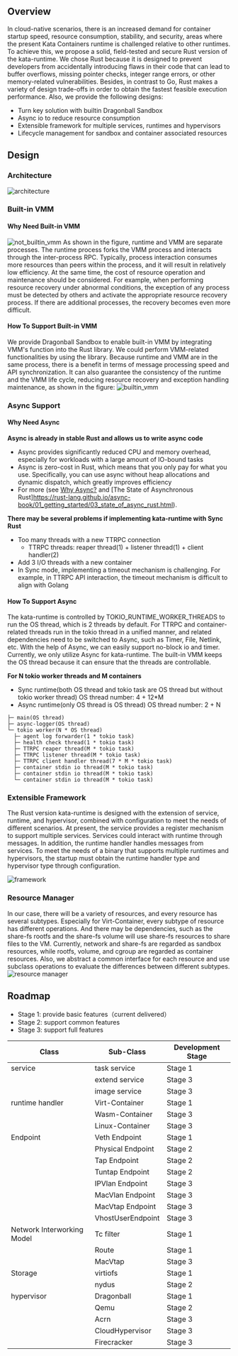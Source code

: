 ## Overview
In cloud-native scenarios, there is an increased demand for container startup speed, resource consumption, stability, and security, areas where the present Kata Containers runtime is challenged relative to other runtimes. To achieve this, we propose a solid, field-tested and secure Rust version of the kata-runtime. We chose Rust because it is designed to prevent developers from accidentally introducing flaws in their code that can lead to buffer overflows, missing pointer checks, integer range errors, or other memory-related vulnerabilities. Besides, in contrast to Go, Rust makes a variety of design trade-offs in order to obtain the fastest feasible execution performance.
Also, we provide the following designs:

- Turn key solution with builtin Dragonball Sandbox
- Async io to reduce resource consumption
- Extensible framework for multiple services, runtimes and hypervisors
- Lifecycle management for sandbox and container associated resources
## Design
### Architecture
![architecture](./images/architecture.png)
### Built-in VMM
#### Why Need Built-in VMM
![not_builtin_vmm](./images/not_built_in_vmm.png)
As shown in the figure, runtime and VMM are separate processes. The runtime process forks the VMM process and interacts through the inter-process RPC. Typically, process interaction consumes more resources than peers within the process, and it will result in relatively low efficiency. At the same time, the cost of resource operation and maintenance should be considered. For example, when performing resource recovery under abnormal conditions, the exception of any process must be detected by others and activate the appropriate resource recovery process. If there are additional processes, the recovery becomes even more difficult.
#### How To Support Built-in VMM
We provide Dragonball Sandbox to enable built-in VMM by integrating VMM's function into the Rust library. We could perform VMM-related functionalities by using the library. Because runtime and VMM  are in the same process, there is a benefit in terms of message processing speed and API synchronization. It can also guarantee the consistency of the runtime and the VMM life cycle, reducing resource recovery and exception handling maintenance, as shown in the figure:
![builtin_vmm](./images/built_in_vmm.png)
### Async Support
#### Why Need Async
**Async is already in stable Rust and allows us to write async code**

- Async provides significantly reduced CPU and memory overhead, especially for workloads with a large amount of IO-bound tasks
- Async is zero-cost in Rust, which means that you only pay for what you use. Specifically, you can use async without heap allocations and dynamic dispatch, which greatly improves efficiency
- For more (see [Why Async?](https://rust-lang.github.io/async-book/01_getting_started/02_why_async.html) and [The State of Asynchronous Rust]https://rust-lang.github.io/async-book/01_getting_started/03_state_of_async_rust.html).

**There may be several problems if implementing kata-runtime with Sync Rust**

- Too many threads with a new TTRPC connection
   - TTRPC threads: reaper thread(1) + listener thread(1) + client handler(2)
- Add 3 I/O threads with a new container
- In Sync mode, implementing a timeout mechanism is challenging. For example, in TTRPC API interaction, the timeout mechanism is difficult to align with Golang
#### How To Support Async
The kata-runtime is controlled by TOKIO_RUNTIME_WORKER_THREADS to run the OS thread, which is 2 threads by default. For TTRPC and container-related threads run in the tokio thread in a unified manner, and related dependencies need to be switched to Async, such as Timer, File, Netlink, etc. With the help of Async, we can easily support no-block io and timer. Currently, we only utilize Async for kata-runtime. The built-in VMM keeps the OS thread because it can ensure that the threads are controllable.

**For N tokio worker threads and M containers**

- Sync runtime(both OS thread and tokio task are OS thread but without tokio worker thread)  OS thread number:  4 + 12*M
- Async runtime(only OS thread is OS thread) OS thread number: 2 + N
```shell
├─ main(OS thread)
├─ async-logger(OS thread)
└─ tokio worker(N * OS thread)
  ├─ agent log forwarder(1 * tokio task)
  ├─ health check thread(1 * tokio task)
  ├─ TTRPC reaper thread(M * tokio task)
  ├─ TTRPC listener thread(M * tokio task)
  ├─ TTRPC client handler thread(7 * M * tokio task)
  ├─ container stdin io thread(M * tokio task)
  ├─ container stdin io thread(M * tokio task)
  └─ container stdin io thread(M * tokio task)
```
### Extensible Framework
The Rust version kata-runtime is designed with the extension of service, runtime, and hypervisor, combined with configuration to meet the needs of different scenarios. At present, the service provides a register mechanism to support multiple services. Services could interact with runtime through messages. In addition, the runtime handler handles messages from services. To meet the needs of a binary that supports multiple runtimes and hypervisors, the startup must obtain the runtime handler type and hypervisor type through configuration.

![framework](./images/framework.png)
### Resource Manager
In our case, there will be a variety of resources, and every resource has several subtypes. Especially for Virt-Container, every subtype of resource has different operations. And there may be dependencies, such as the share-fs rootfs and the share-fs volume will use share-fs resources to share files to the VM. Currently, network and share-fs are regarded as sandbox resources, while rootfs, volume, and cgroup are regarded as container resources. Also, we abstract a common interface for each resource and use subclass operations to evaluate the differences between different subtypes.
![resource manager](./images/resourceManager.png)

## Roadmap

- Stage 1: provide basic features（current delivered）
- Stage 2: support common features
- Stage 3: support full features

| **Class** | **Sub-Class** | **Development Stage** |
| --- | --- | --- |
| service | task service | Stage 1 |
|  | extend service | Stage 3 |
|  | image service | Stage 3 |
| runtime handler | Virt-Container | Stage 1 |
|  | Wasm-Container | Stage 3 |
|  | Linux-Container | Stage 3 |
| Endpoint | Veth Endpoint | Stage 1 |
|  | Physical Endpoint | Stage 2 |
|  | Tap Endpoint | Stage 2 |
|  | Tuntap Endpoint | Stage 2 |
|  | IPVlan Endpoint | Stage 3 |
|  | MacVlan Endpoint | Stage 3 |
|  | MacVtap Endpoint | Stage 3 |
|  | VhostUserEndpoint | Stage 3 |
| Network Interworking Model | Tc filter | Stage 1 |
|  | Route | Stage 1 |
|  | MacVtap | Stage 3 |
| Storage | virtiofs | Stage 1 |
|  | nydus | Stage 2 |
| hypervisor | Dragonball | Stage 1 |
|  | Qemu | Stage 2 |
|  | Acrn | Stage 3 |
|  | CloudHypervisor | Stage 3 |
|  | Firecracker | Stage 3 |
